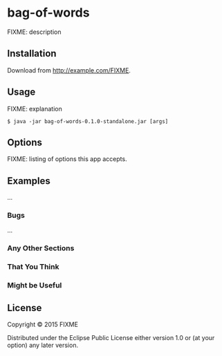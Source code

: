 # bag-of-words

FIXME: description

## Installation

Download from http://example.com/FIXME.

## Usage

FIXME: explanation

    $ java -jar bag-of-words-0.1.0-standalone.jar [args]

## Options

FIXME: listing of options this app accepts.

## Examples

...

### Bugs

...

### Any Other Sections
### That You Think
### Might be Useful

## License

Copyright © 2015 FIXME

Distributed under the Eclipse Public License either version 1.0 or (at
your option) any later version.
